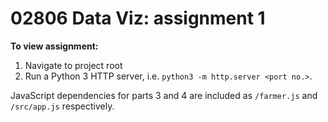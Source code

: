 # 02806 Data Viz: assignment 1

**To view assignment:**

1. Navigate to project root
2. Run a Python 3 HTTP server, i.e. `python3 -m http.server <port no.>`.

JavaScript dependencies for parts 3 and 4 are included as `/farmer.js` and `/src/app.js` respectively.